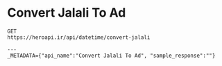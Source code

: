 # Convert Jalali To Ad

```
GET
https://heroapi.ir/api/datetime/convert-jalali

---
_METADATA={"api_name":"Convert Jalali To Ad", "sample_response":""}
```

